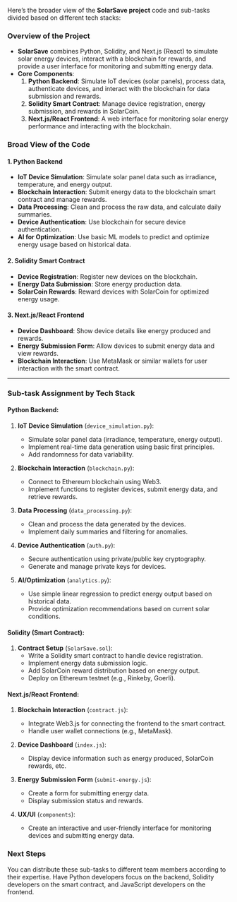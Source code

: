 Here’s the broader view of the **SolarSave project** code and sub-tasks divided based on different tech stacks:

### **Overview of the Project**
- **SolarSave** combines Python, Solidity, and Next.js (React) to simulate solar energy devices, interact with a blockchain for rewards, and provide a user interface for monitoring and submitting energy data.
- **Core Components**:
   1. **Python Backend**: Simulate IoT devices (solar panels), process data, authenticate devices, and interact with the blockchain for data submission and rewards.
   2. **Solidity Smart Contract**: Manage device registration, energy submission, and rewards in SolarCoin.
   3. **Next.js/React Frontend**: A web interface for monitoring solar energy performance and interacting with the blockchain.

### **Broad View of the Code**

#### **1. Python Backend**
   - **IoT Device Simulation**: Simulate solar panel data such as irradiance, temperature, and energy output.
   - **Blockchain Interaction**: Submit energy data to the blockchain smart contract and manage rewards.
   - **Data Processing**: Clean and process the raw data, and calculate daily summaries.
   - **Device Authentication**: Use blockchain for secure device authentication.
   - **AI for Optimization**: Use basic ML models to predict and optimize energy usage based on historical data.

#### **2. Solidity Smart Contract**
   - **Device Registration**: Register new devices on the blockchain.
   - **Energy Data Submission**: Store energy production data.
   - **SolarCoin Rewards**: Reward devices with SolarCoin for optimized energy usage.

#### **3. Next.js/React Frontend**
   - **Device Dashboard**: Show device details like energy produced and rewards.
   - **Energy Submission Form**: Allow devices to submit energy data and view rewards.
   - **Blockchain Interaction**: Use MetaMask or similar wallets for user interaction with the smart contract.

---

### **Sub-task Assignment by Tech Stack**

#### **Python Backend**:
1. **IoT Device Simulation** (`device_simulation.py`):
   - Simulate solar panel data (irradiance, temperature, energy output).
   - Implement real-time data generation using basic first principles.
   - Add randomness for data variability.

2. **Blockchain Interaction** (`blockchain.py`):
   - Connect to Ethereum blockchain using Web3.
   - Implement functions to register devices, submit energy data, and retrieve rewards.

3. **Data Processing** (`data_processing.py`):
   - Clean and process the data generated by the devices.
   - Implement daily summaries and filtering for anomalies.

4. **Device Authentication** (`auth.py`):
   - Secure authentication using private/public key cryptography.
   - Generate and manage private keys for devices.

5. **AI/Optimization** (`analytics.py`):
   - Use simple linear regression to predict energy output based on historical data.
   - Provide optimization recommendations based on current solar conditions.

#### **Solidity (Smart Contract)**:
1. **Contract Setup** (`SolarSave.sol`):
   - Write a Solidity smart contract to handle device registration.
   - Implement energy data submission logic.
   - Add SolarCoin reward distribution based on energy output.
   - Deploy on Ethereum testnet (e.g., Rinkeby, Goerli).

#### **Next.js/React Frontend**:
1. **Blockchain Interaction** (`contract.js`):
   - Integrate Web3.js for connecting the frontend to the smart contract.
   - Handle user wallet connections (e.g., MetaMask).
   
2. **Device Dashboard** (`index.js`):
   - Display device information such as energy produced, SolarCoin rewards, etc.
   
3. **Energy Submission Form** (`submit-energy.js`):
   - Create a form for submitting energy data.
   - Display submission status and rewards.

4. **UX/UI** (`components`):
   - Create an interactive and user-friendly interface for monitoring devices and submitting energy data.

### **Next Steps**
You can distribute these sub-tasks to different team members according to their expertise. Have Python developers focus on the backend, Solidity developers on the smart contract, and JavaScript developers on the frontend.
